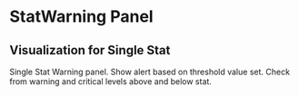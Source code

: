 # **StatWarning Panel**
## Visualization for Single Stat

Single Stat Warning panel. Show alert based on threshold value set. Check from warning and critical levels above and below stat.

